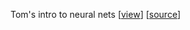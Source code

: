 Tom's intro to neural nets [[view](https://rawgit.com/Gimperion/neuralnet/master/index.html)] [[source](https://github.com/Gimperion/neuralnet/)]
